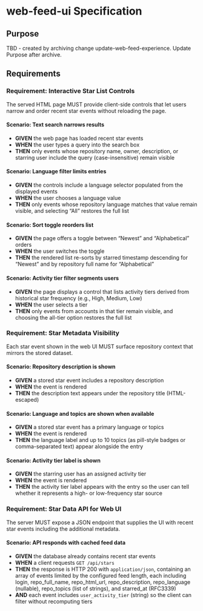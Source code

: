 # web-feed-ui Specification

## Purpose
TBD - created by archiving change update-web-feed-experience. Update Purpose after archive.
## Requirements
### Requirement: Interactive Star List Controls
The served HTML page MUST provide client-side controls that let users narrow and order recent star events without reloading the page.

#### Scenario: Text search narrows results
- **GIVEN** the web page has loaded recent star events
- **WHEN** the user types a query into the search box
- **THEN** only events whose repository name, owner, description, or starring user include the query (case-insensitive) remain visible

#### Scenario: Language filter limits entries
- **GIVEN** the controls include a language selector populated from the displayed events
- **WHEN** the user chooses a language value
- **THEN** only events whose repository language matches that value remain visible, and selecting “All” restores the full list

#### Scenario: Sort toggle reorders list
- **GIVEN** the page offers a toggle between “Newest” and “Alphabetical” orders
- **WHEN** the user switches the toggle
- **THEN** the rendered list re-sorts by starred timestamp descending for “Newest” and by repository full name for “Alphabetical”

#### Scenario: Activity tier filter segments users
- **GIVEN** the page displays a control that lists activity tiers derived from historical star frequency (e.g., High, Medium, Low)
- **WHEN** the user selects a tier
- **THEN** only events from accounts in that tier remain visible, and choosing the all-tier option restores the full list

### Requirement: Star Metadata Visibility
Each star event shown in the web UI MUST surface repository context that mirrors the stored dataset.

#### Scenario: Repository description is shown
- **GIVEN** a stored star event includes a repository description
- **WHEN** the event is rendered
- **THEN** the description text appears under the repository title (HTML-escaped)

#### Scenario: Language and topics are shown when available
- **GIVEN** a stored star event has a primary language or topics
- **WHEN** the event is rendered
- **THEN** the language label and up to 10 topics (as pill-style badges or comma-separated text) appear alongside the entry

#### Scenario: Activity tier label is shown
- **GIVEN** the starring user has an assigned activity tier
- **WHEN** the event is rendered
- **THEN** the activity tier label appears with the entry so the user can tell whether it represents a high- or low-frequency star source

### Requirement: Star Data API for Web UI
The server MUST expose a JSON endpoint that supplies the UI with recent star events including the additional metadata.

#### Scenario: API responds with cached feed data
- **GIVEN** the database already contains recent star events
- **WHEN** a client requests `GET /api/stars`
- **THEN** the response is HTTP 200 with `application/json`, containing an array of events limited by the configured feed length, each including login, repo_full_name, repo_html_url, repo_description, repo_language (nullable), repo_topics (list of strings), and starred_at (RFC3339)
- **AND** each event includes `user_activity_tier` (string) so the client can filter without recomputing tiers

